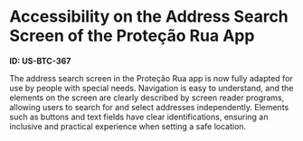 # Accessibility on the Address Search Screen of the Proteção Rua App

**ID: US-BTC-367**

The address search screen in the Proteção Rua app is now fully adapted for use by people with special needs. Navigation is easy to understand, and the elements on the screen are clearly described by screen reader programs, allowing users to search for and select addresses independently. Elements such as buttons and text fields have clear identifications, ensuring an inclusive and practical experience when setting a safe location.